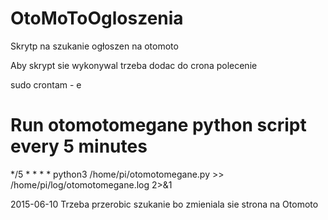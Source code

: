# OtoMoToOgloszenia
Skrytp na szukanie ogłoszen na otomoto

Aby skrypt sie wykonywal trzeba dodac do crona polecenie

sudo crontam - e

# Run otomotomegane python script every 5 minutes
*/5 * * * * python3 /home/pi/otomotomegane.py >> /home/pi/log/otomotomegane.log 2>&1


2015-06-10
Trzeba przerobic szukanie bo zmieniala sie strona na Otomoto
